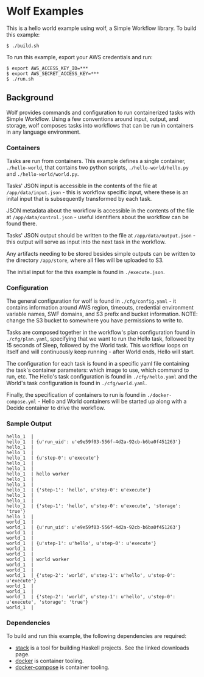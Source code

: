 # Wolf Examples

This is a hello world example using wolf, a Simple Workflow
library. To build this example:

    $ ./build.sh

To run this example, export your AWS credentials and run:

    $ export AWS_ACCESS_KEY_ID=***
    $ export AWS_SECRET_ACCESS_KEY=***
    $ ./run.sh

## Background

Wolf provides commands and configuration to run containerized tasks
with Simple Workflow. Using a few conventions around input, output,
and storage, wolf composes tasks into workflows that can be run in
containers in any language environment.

### Containers

Tasks are run from containers. This example defines a single
container, `./hello-world`, that contains two python scripts,
`./hello-world/hello.py` and `./hello-world/world.py`.

Tasks' JSON input is accessible in the contents of the file at
`/app/data/input.json` - this is workflow specific input, where these
is an inital input that is subsequently transformed by each task.

JSON metadata about the workflow is accessible in the contents of the
file at `/app/data/control.json` - useful identifiers about the
workflow can be found there.

Tasks' JSON output should be written to the file at
`/app/data/output.json` - this output will serve as input into the
next task in the workflow.

Any artifacts needing to be stored besides simple outputs can be
written to the directory `/app/store`, where all files will be
uploaded to S3.

The initial input for the this example is found in `./execute.json`.

### Configuration

The general configuration for wolf is found in `./cfg/config.yaml` -
it contains information around AWS region, timeouts, credential
environment variable names, SWF domains, and S3 prefix and bucket
information. NOTE: change the S3 bucket to somewhere you have
permissions to write to.

Tasks are composed together in the workflow's plan configuration found
in `./cfg/plan.yaml`, specifying that we want to run the Hello task,
followed by 15 seconds of Sleep, followed by the World task. This
workflow loops on itself and will continuously keep running - after
World ends, Hello will start.

The configuration for each task is found in a specific yaml file
containing the task's container parameters: which image to use, which
command to run, etc. The Hello's task configuration is found in
`./cfg/hello.yaml` and the World's task configuration is found in
`./cfg/world.yaml`.

Finally, the specification of containers to run is found in
`./docker-compose.yml` - Hello and World containers will be started up
along with a Decide container to drive the workflow.

### Sample Output

    hello_1  |
    hello_1  | {u'run_uid': u'e9e59f03-556f-4d2a-92cb-b6ba0f451263'}
    hello_1  |
    hello_1  |
    hello_1  | {u'step-0': u'execute'}
    hello_1  |
    hello_1  |
    hello_1  | hello worker
    hello_1  |
    hello_1  |
    hello_1  | {'step-1': 'hello', u'step-0': u'execute'}
    hello_1  |
    hello_1  |
    hello_1  | {'step-1': 'hello', u'step-0': u'execute', 'storage': 'true'}
    hello_1  |
    world_1  |
    world_1  | {u'run_uid': u'e9e59f03-556f-4d2a-92cb-b6ba0f451263'}
    world_1  |
    world_1  |
    world_1  | {u'step-1': u'hello', u'step-0': u'execute'}
    world_1  |
    world_1  |
    world_1  | world worker
    world_1  |
    world_1  |
    world_1  | {'step-2': 'world', u'step-1': u'hello', u'step-0': u'execute'}
    world_1  |
    world_1  |
    world_1  | {'step-2': 'world', u'step-1': u'hello', u'step-0': u'execute', 'storage': 'true'}
    world_1  |

### Dependencies

To build and run this example, the following dependencies are required:

+ [stack][1] is a tool for building Haskell projects. See the linked downloads page.
+ [docker][2] is container tooling.
+ [docker-compose][3] is container tooling.

[1]: https://github.com/commercialhaskell/stack/blob/master/doc/install_and_upgrade.md
[2]: https://www.docker.com/
[3]: https://docs.docker.com/compose/install/
